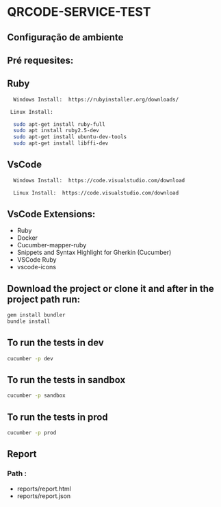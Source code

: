 # QRCODE-SERVICE-TEST

## Configuração de ambiente

## Pré requesites:

## Ruby

```sh
  Windows Install:  https://rubyinstaller.org/downloads/
  ```
 ```sh
  Linux Install: 
 ```
```sh
  sudo apt-get install ruby-full
  sudo apt install ruby2.5-dev
  sudo apt-get install ubuntu-dev-tools
  sudo apt-get install libffi-dev
  ```
## VsCode

```sh
  Windows Install:  https://code.visualstudio.com/download
 ```
```sh
  Linux Install:  https://code.visualstudio.com/download
```
## VsCode Extensions:

  * Ruby	
  * Docker
  * Cucumber-mapper-ruby	
  * Snippets and Syntax Highlight for Gherkin (Cucumber)	
  * VSCode Ruby
  * vscode-icons
	
## Download the project or clone it and after in the project path run:

```sh
gem install bundler
bundle install
```
## To run the tests in dev

 ```sh
cucumber -p dev
```
## To run the tests in sandbox

 ```sh
cucumber -p sandbox
```
## To run the tests in prod

 ```sh
cucumber -p prod
```

## Report

### Path :
* reports/report.html
* reports/report.json
